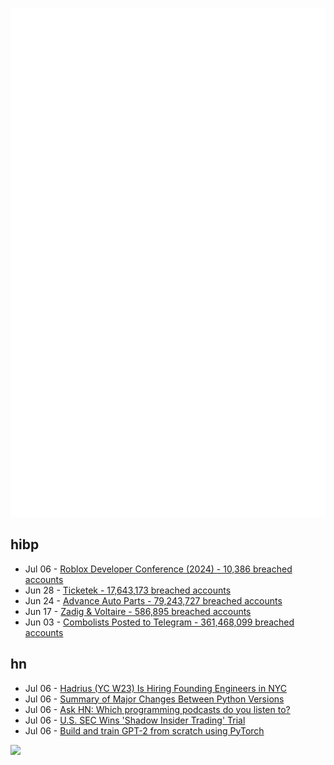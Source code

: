 ![Metrics](https://raw.githubusercontent.com/phixion/phixion/master/metrics.svg)

## hibp

<!--
for https://github.com/phixion/phixion/blob/main/.github/workflows/feeds.yml
-->
<!--START_SECTION:haveibeenpwnd-->
- Jul 06 - [Roblox Developer Conference (2024) - 10,386 breached accounts](https://haveibeenpwned.com/PwnedWebsites#RobloxDeveloperConference2024)
- Jun 28 - [Ticketek - 17,643,173 breached accounts](https://haveibeenpwned.com/PwnedWebsites#Ticketek)
- Jun 24 - [Advance Auto Parts - 79,243,727 breached accounts](https://haveibeenpwned.com/PwnedWebsites#AdvanceAutoParts)
- Jun 17 - [Zadig & Voltaire - 586,895 breached accounts](https://haveibeenpwned.com/PwnedWebsites#ZadigVoltaire)
- Jun 03 - [Combolists Posted to Telegram - 361,468,099 breached accounts](https://haveibeenpwned.com/PwnedWebsites#TelegramCombolists)
<!--END_SECTION:haveibeenpwnd-->

## hn

<!--
for https://github.com/phixion/phixion/blob/main/.github/workflows/feeds.yml
-->
<!--START_SECTION:hn-->
- Jul 06 - [Hadrius (YC W23) Is Hiring Founding Engineers in NYC](https://www.ycombinator.com/companies/hadrius/jobs/1z3APsX-founding-engineer)
- Jul 06 - [Summary of Major Changes Between Python Versions](https://www.nicholashairs.com/posts/major-changes-between-python-versions/)
- Jul 06 - [Ask HN: Which programming podcasts do you listen to?](https://news.ycombinator.com/item?id=40889280)
- Jul 06 - [U.S. SEC Wins 'Shadow Insider Trading' Trial](https://www.akingump.com/en/insights/alerts/the-sec-wins-shadow-insider-trading-trial)
- Jul 06 - [Build and train GPT-2 from scratch using PyTorch](https://differ.blog/p/here-s-how-you-can-build-and-train-gpt-2-from-scratch-using-pytorch-ace4ba)
<!--END_SECTION:hn-->

<!--
for https://yhype.me
-->
![](https://hit.yhype.me/github/profile?user_id=13013670)
